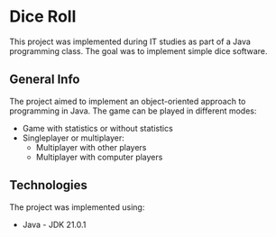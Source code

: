 # Dice Roll
This project was implemented during IT studies as part of a Java programming class. The goal was to implement simple dice software.

## General Info
The project aimed to implement an object-oriented approach to programming in Java. The game can be played in different modes:
- Game with statistics or without statistics
- Singleplayer or multiplayer:
  - Multiplayer with other players
  - Multiplayer with computer players

## Technologies
The project was implemented using:
* Java - JDK 21.0.1
